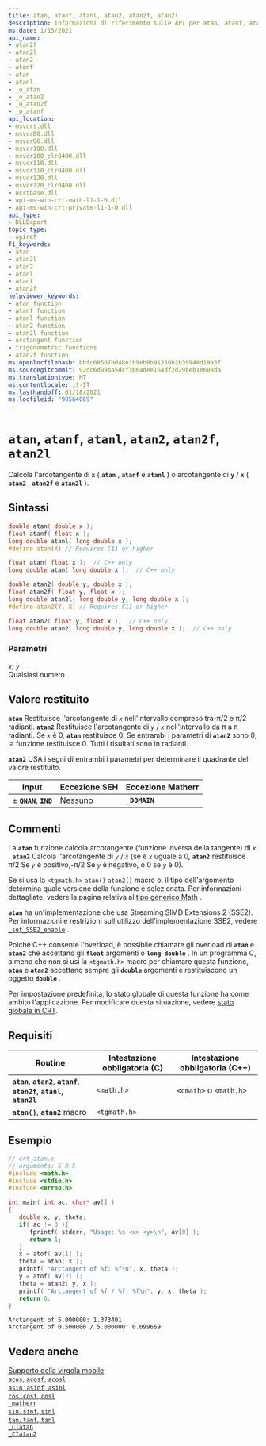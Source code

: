 ```yaml
---
title: atan, atanf, atanl, atan2, atan2f, atan2l
description: Informazioni di riferimento sulle API per atan, atanf, atanl, atan2, atan2f e atan2l; che calcola l'arcotangente di un valore a virgola mobile.
ms.date: 1/15/2021
api_name:
- atan2f
- atan2l
- atan2
- atanf
- atan
- atanl
- _o_atan
- _o_atan2
- _o_atan2f
- _o_atanf
api_location:
- msvcrt.dll
- msvcr80.dll
- msvcr90.dll
- msvcr100.dll
- msvcr100_clr0400.dll
- msvcr110.dll
- msvcr110_clr0400.dll
- msvcr120.dll
- msvcr120_clr0400.dll
- ucrtbase.dll
- api-ms-win-crt-math-l1-1-0.dll
- api-ms-win-crt-private-l1-1-0.dll
api_type:
- DLLExport
topic_type:
- apiref
f1_keywords:
- atan
- atan2l
- atan2
- atanl
- atanf
- atan2f
helpviewer_keywords:
- atan function
- atanf function
- atanl function
- atan2 function
- atan2l function
- arctangent function
- trigonometric functions
- atan2f function
ms.openlocfilehash: bbfc08507bd48e1b9eb0b91350b2b39948d19a5f
ms.sourcegitcommit: 92dc6d99ba5dcf3b64dee164df2d29beb1e608da
ms.translationtype: MT
ms.contentlocale: it-IT
ms.lasthandoff: 01/18/2021
ms.locfileid: "98564069"
---
```

# <a name="atan-atanf-atanl-atan2-atan2f-atan2l"></a>`atan`, `atanf`, `atanl`, `atan2`, `atan2f`, `atan2l`

Calcola l'arcotangente di **`x`** ( **`atan`** , **`atanf`** e **`atanl`** ) o arcotangente di **`y`** / **`x`** ( **`atan2`** , **`atan2f`** e **`atan2l`** ).

## <a name="syntax"></a>Sintassi

```C
double atan( double x );
float atanf( float x );
long double atanl( long double x );
#define atan(X) // Requires C11 or higher

float atan( float x );  // C++ only
long double atan( long double x );  // C++ only

double atan2( double y, double x );
float atan2f( float y, float x );
long double atan2l( long double y, long double x );
#define atan2(Y, X) // Requires C11 or higher

float atan2( float y, float x );  // C++ only
long double atan2( long double y, long double x );  // C++ only
```

### <a name="parameters"></a>Parametri

*`x`*, *`y`*\
Qualsiasi numero.

## <a name="return-value"></a>Valore restituito

**`atan`** Restituisce l'arcotangente di *`x`* nell'intervallo compreso tra-π/2 e π/2 radianti. **`atan2`** Restituisce l'arcotangente di *`y`* / *`x`* nell'intervallo da π a π radianti. Se *`x`* è 0, **`atan`** restituisce 0. Se entrambi i parametri di **`atan2`** sono 0, la funzione restituisce 0. Tutti i risultati sono in radianti.

**`atan2`** USA i segni di entrambi i parametri per determinare il quadrante del valore restituito.

|Input|Eccezione SEH|Eccezione Matherr|
|-----------|-------------------|-----------------------|
|± **`QNAN`**, **`IND`**|Nessuno|**`_DOMAIN`**|

## <a name="remarks"></a>Commenti

La **`atan`** funzione calcola arcotangente (funzione inversa della tangente) di *`x`* . **`atan2`** Calcola l'arcotangente di *`y`* / *`x`* (se è *`x`* uguale a 0, **`atan2`** restituisce π/2 Se *`y`* è positivo,-π/2 Se *`y`* è negativo, o 0 se *`y`* è 0).

Se si usa la `<tgmath.h>` `atan()` `atan2()` macro o, il tipo dell'argomento determina quale versione della funzione è selezionata. Per informazioni dettagliate, vedere la pagina relativa al [tipo generico Math](../../c-runtime-library/tgmath.md) .

**`atan`** ha un'implementazione che usa Streaming SIMD Extensions 2 (SSE2). Per informazioni e restrizioni sull'utilizzo dell'implementazione SSE2, vedere [`_set_SSE2_enable`](set-sse2-enable.md) .

Poiché C++ consente l'overload, è possibile chiamare gli overload di **`atan`** e **`atan2`** che accettano gli **`float`** argomenti o **`long double`** . In un programma C, a meno che non si usi la `<tgmath.h>` macro per chiamare questa funzione, **`atan`** e **`atan2`** accettano sempre gli **`double`** argomenti e restituiscono un oggetto **`double`** .

Per impostazione predefinita, lo stato globale di questa funzione ha come ambito l'applicazione. Per modificare questa situazione, vedere [stato globale in CRT](../global-state.md).

## <a name="requirements"></a>Requisiti

|Routine|Intestazione obbligatoria (C)|Intestazione obbligatoria (C++)|
|-------------|---------------------|-|
|**`atan`**, **`atan2`**, **`atanf`**, **`atan2f`**, **`atanl`**, **`atan2l`**|`<math.h>`|`<cmath>` o `<math.h>`|
|**`atan()`**, **`atan2`** macro | `<tgmath.h>` ||

## <a name="example"></a>Esempio

```C
// crt_atan.c
// arguments: 5 0.5
#include <math.h>
#include <stdio.h>
#include <errno.h>

int main( int ac, char* av[] )
{
   double x, y, theta;
   if( ac != 3 ){
      fprintf( stderr, "Usage: %s <x> <y>\n", av[0] );
      return 1;
   }
   x = atof( av[1] );
   theta = atan( x );
   printf( "Arctangent of %f: %f\n", x, theta );
   y = atof( av[2] );
   theta = atan2( y, x );
   printf( "Arctangent of %f / %f: %f\n", y, x, theta );
   return 0;
}
```

```Output
Arctangent of 5.000000: 1.373401
Arctangent of 0.500000 / 5.000000: 0.099669
```

## <a name="see-also"></a>Vedere anche

[Supporto della virgola mobile](../../c-runtime-library/floating-point-support.md)\
[`acos`, `acosf`, `acosl`](acos-acosf-acosl.md)\
[`asin`, `asinf`, `asinl`](asin-asinf-asinl.md)\
[`cos`, `cosf`, `cosl`](cos-cosf-cosl.md)\
[`_matherr`](matherr.md)\
[`sin`, `sinf`, `sinl`](sin-sinf-sinl.md)\
[`tan`, `tanf`, `tanl`](tan-tanf-tanl.md)\
[`_CIatan`](../../c-runtime-library/ciatan.md)\
[`_CIatan2`](../../c-runtime-library/ciatan2.md)